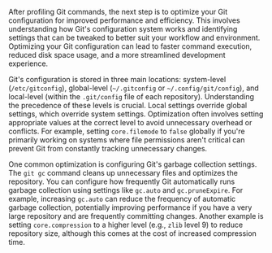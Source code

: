 After profiling Git commands, the next step is to optimize your Git configuration for improved performance and efficiency. This involves understanding how Git's configuration system works and identifying settings that can be tweaked to better suit your workflow and environment. Optimizing your Git configuration can lead to faster command execution, reduced disk space usage, and a more streamlined development experience.

Git's configuration is stored in three main locations: system-level (`/etc/gitconfig`), global-level (`~/.gitconfig` or `~/.config/git/config`), and local-level (within the `.git/config` file of each repository). Understanding the precedence of these levels is crucial. Local settings override global settings, which override system settings. Optimization often involves setting appropriate values at the correct level to avoid unnecessary overhead or conflicts. For example, setting `core.filemode` to `false` globally if you're primarily working on systems where file permissions aren't critical can prevent Git from constantly tracking unnecessary changes.

One common optimization is configuring Git's garbage collection settings. The `git gc` command cleans up unnecessary files and optimizes the repository. You can configure how frequently Git automatically runs garbage collection using settings like `gc.auto` and `gc.pruneExpire`. For example, increasing `gc.auto` can reduce the frequency of automatic garbage collection, potentially improving performance if you have a very large repository and are frequently committing changes. Another example is setting `core.compression` to a higher level (e.g., `zlib` level 9) to reduce repository size, although this comes at the cost of increased compression time.